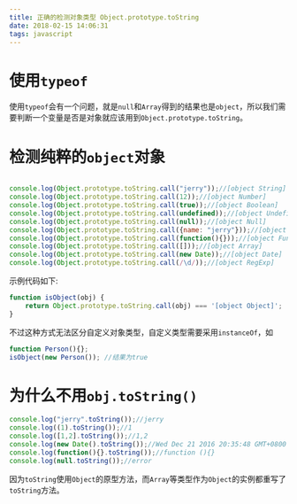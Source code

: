 ```yaml
---
title: 正确的检测对象类型 Object.prototype.toString
date: 2018-02-15 14:06:31
tags: javascript
---
```


# 使用`typeof`

使用`typeof`会有一个问题，就是`null`和`Array`得到的结果也是`object`，所以我们需要判断一个变量是否是对象就应该用到`Object.prototype.toString`。

<!--more-->

# 检测纯粹的`object`对象

```javascript

console.log(Object.prototype.toString.call("jerry"));//[object String]
console.log(Object.prototype.toString.call(12));//[object Number]
console.log(Object.prototype.toString.call(true));//[object Boolean]
console.log(Object.prototype.toString.call(undefined));//[object Undefined]
console.log(Object.prototype.toString.call(null));//[object Null]
console.log(Object.prototype.toString.call({name: "jerry"}));//[object Object]
console.log(Object.prototype.toString.call(function(){}));//[object Function]
console.log(Object.prototype.toString.call([]));//[object Array]
console.log(Object.prototype.toString.call(new Date));//[object Date]
console.log(Object.prototype.toString.call(/\d/));//[object RegExp]
```



示例代码如下:

```javascript
function isObject(obj) {
    return Object.prototype.toString.call(obj) === '[object Object]';
}
```

不过这种方式无法区分自定义对象类型，自定义类型需要采用`instanceOf`，如

```javascript
function Person(){};
isObject(new Person()); //结果为true
```

# 为什么不用`obj.toString()`

```javascript
console.log("jerry".toString());//jerry
console.log((1).toString());//1
console.log([1,2].toString());//1,2
console.log(new Date().toString());//Wed Dec 21 2016 20:35:48 GMT+0800 (中国标准时间)
console.log(function(){}.toString());//function (){}
console.log(null.toString());//error
```

因为`toString`使用`Object`的原型方法，而`Array`等类型作为`Object`的实例都重写了`toString`方法。